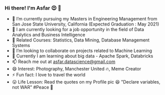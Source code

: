### Hi there! I'm Asfar 😍 👋

- 🏰 I’m currently pursuing my Masters in Engineering Management from San Jose State University, California (Expected Graduation : May 2021)
- 🌱 I am currently looking for a job opportunity in the field of Data Analytics and Business Intelligence
- 📗 Related Courses: Statistics, Data Mining, Database Management Systems
- 👯 I’m looking to collaborate on projects related to Machine Learning
- 🤔 Currently I am learning about big data - Apache Spark, Databricks
- 📫 Reach me out at [asfar.datascience@gmail.com](mailto:asfar.datascience@gmail.com)
- 😄 Interest: Photography, Manchester United 🔥, Meme Creator
- ⚡ Fun fact:  I love to travel the world
- 😛 Life Lesson: Read the quotes on my Profile pic 😆 "Declare variables, not WAR" #Peace 🐤
